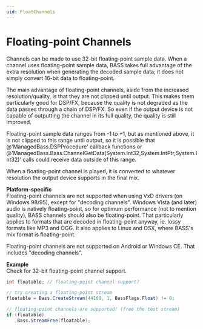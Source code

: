 ```yaml
---
uid: FloatChannels
---
```


# Floating-point Channels
Channels can be made to use 32-bit floating-point sample data.
When a channel uses floating-point sample data, BASS takes full advantage of the extra resolution when generating the decoded sample data; it does not simply convert 16-bit data to floating-point.

The main advantage of floating-point channels, aside from the increased resolution/quality, is that they are not clipped until output.
This makes them particularly good for DSP/FX, because the quality is not degraded as the data passes through a chain of DSP/FX.
So even if the output device is not capable of outputting the channel in its full quality, the quality is still improved.

Floating-point sample data ranges from -1 to +1, but as mentioned above, it is not clipped to this range until output, so it is possible that @'ManagedBass.DSPProcedure' callback functions or @'ManagedBass.Bass.ChannelGetData(System.Int32,System.IntPtr,System.Int32)' calls could receive data outside of this range.

When a floating-point channel is played, it is converted to whatever resolution the output device supports in the final mix.

**Platform-specific**  
Floating-point channels are not supported when using VxD drivers (on Windows 98/95), except for "decoding channels".
Windows Vista (and later) audio is natively floating-point, so for optimum performance (not to mention quality), BASS channels should also be floating-point.
That particularly applies to formats that are decoded in floating-point anyway, ie. lossy formats like MP3 and OGG.
It also applies to Linux and OSX, where BASS's mix format is floating-point.

Floating-point channels are not supported on Android or Windows CE. That includes "decoding channels".


**Example**  
Check for 32-bit floating-point channel support.

```csharp
int floatable; // floating-point channel support?

// try creating a floating-point stream
floatable = Bass.CreateStream(44100, 1, BassFlags.Float) != 0;

// floating-point channels are supported! (free the test stream)
if (floatable)
    Bass.StreamFree(floatable);
```
